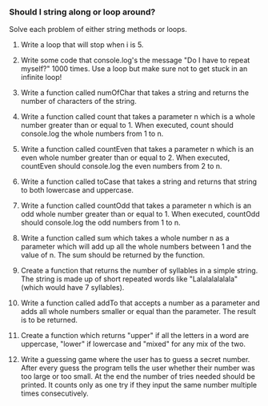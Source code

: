 ### Should I string along or loop around?
Solve each problem of either string methods or loops.

1. Write a loop that will stop when i is 5.

2. Write some code that console.log's the message "Do I have to repeat myself?" 1000 times. Use a loop but make sure not to get stuck in an infinite loop!

3. Write a function called numOfChar that takes a string and returns the number of characters of the string.

4. Write a function called count that takes a parameter n which is a whole number greater than or equal to 1.  When executed, count should console.log the whole numbers from 1 to n.

5. Write a function called countEven that takes a parameter n which is an even whole number greater than or equal to 2.  When executed, countEven should console.log the even numbers from 2 to n.

6. Write a function called toCase that takes a string and returns that string to both lowercase and uppercase.

7. Write a function called countOdd that takes a parameter n which is an odd whole number greater than or equal to 1.  When executed, countOdd should console.log the odd numbers from 1 to n.

8. Write a function called sum which takes a whole number n as a parameter which will add up all the whole numbers between 1 and the value of n.  The sum should be returned by the function.

9. Create a function that returns the number of syllables in a simple string. The string is made up of short repeated words like "Lalalalalalala" (which would have 7 syllables).

10. Write a function called addTo that accepts a number as a parameter and adds all whole numbers smaller or equal than the parameter. The result is to be returned.

11. Create a function which returns "upper" if all the letters in a word are uppercase, "lower" if lowercase and "mixed" for any mix of the two.

12. Write a guessing game where the user has to guess a secret number. After every guess the program tells the user whether their number was too large or too small. At the end the number of tries needed should be printed. It counts only as one try if they input the same number multiple times consecutively.